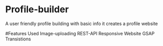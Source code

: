 # Profile-builder

A user friendly profile building with basic info it creates a profile website

#Features Used
Image-uploading
REST-API
Responsive Website
GSAP Transistions
